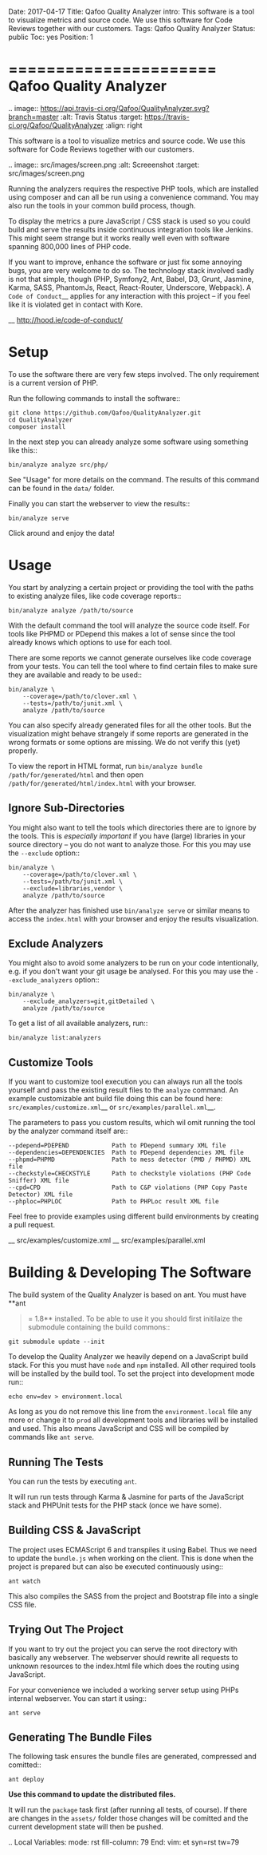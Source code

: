Date: 2017-04-17
Title: Qafoo Quality Analyzer
intro: This software is a tool to visualize metrics and source code. We use this software for Code Reviews together with our customers.
Tags: Qafoo Quality Analyzer
Status: public
Toc: yes
Position: 1

======================
Qafoo Quality Analyzer
======================

.. image::  https://api.travis-ci.org/Qafoo/QualityAnalyzer.svg?branch=master
   :alt:    Travis Status
   :target: https://travis-ci.org/Qafoo/QualityAnalyzer
   :align:  right

This software is a tool to visualize metrics and source code. We use this
software for Code Reviews together with our customers.

.. image:: src/images/screen.png
   :alt:   Screeenshot
   :target: src/images/screen.png

Running the analyzers requires the respective PHP tools, which are installed
using composer and can all be run using a convenience command. You may also run
the tools in your common build process, though.

To display the metrics a pure JavaScript / CSS stack is used so you could build
and serve the results inside continuous integration tools like Jenkins. This
might seem strange but it works really well even with software spanning 800,000
lines of PHP code.

If you want to improve, enhance the software or just fix some annoying bugs,
you are very welcome to do so. The technology stack involved sadly is not that
simple, though (PHP, Symfony2, Ant, Babel, D3, Grunt, Jasmine, Karma, SASS,
PhantomJs, React, React-Router, Underscore, Webpack). A `Code of Conduct`__
applies for any interaction with this project – if you feel like it is violated
get in contact with Kore.

__ http://hood.ie/code-of-conduct/

Setup
=====

To use the software there are very few steps involved. The only requirement is
a current version of PHP.

Run the following commands to install the software::

    git clone https://github.com/Qafoo/QualityAnalyzer.git
    cd QualityAnalyzer
    composer install

In the next step you can already analyze some software using something like
this::

    bin/analyze analyze src/php/

See "Usage" for more details on the command. The results of this command can be
found in the ``data/`` folder.

Finally you can start the webserver to view the results::

    bin/analyze serve

Click around and enjoy the data!

Usage
=====

You start by analyzing a certain project or providing the tool with the paths
to existing analyze files, like code coverage reports::

    bin/analyze analyze /path/to/source

With the default command the tool will analyze the source code itself. For
tools like PHPMD or PDepend this makes a lot of sense since the tool already
knows which options to use for each tool.

There are some reports we cannot generate ourselves like code coverage from
your tests. You can tell the tool where to find certain files to make sure they
are available and ready to be used::

    bin/analyze \
        --coverage=/path/to/clover.xml \
        --tests=/path/to/junit.xml \
        analyze /path/to/source

You can also specify already generated files for all the other tools. But the
visualization might behave strangely if some reports are generated in the wrong
formats or some options are missing. We do not verify this (yet) properly.

To view the report in HTML format, run `bin/analyze bundle
/path/for/generated/html` and then open `/path/for/generated/html/index.html`
with your browser.

Ignore Sub-Directories
----------------------

You might also want to tell the tools which directories there are to ignore by
the tools. This is *especially important* if you have (large) libraries in your
source directory – you do not want to analyze those. For this you may use the
``--exclude`` option::
    
    bin/analyze \
        --coverage=/path/to/clover.xml \
        --tests=/path/to/junit.xml \
        --exclude=libraries,vendor \
        analyze /path/to/source

After the analyzer has finished use ``bin/analyze serve`` or similar means to
access the ``index.html`` with your browser and enjoy the results
visualization.

Exclude Analyzers
-----------------

You might also to avoid some analyzers to be run on your code intentionally, e.g.
if you don't want your git usage be analysed. For this you may use the
``--exclude_analyzers`` option::

    bin/analyze \
        --exclude_analyzers=git,gitDetailed \
        analyze /path/to/source

To get a list of all available analyzers, run::

    bin/analyze list:analyzers

Customize Tools
---------------

If you want to customize tool execution you can always run all the tools
yourself and pass the existing result files to the ``analyze`` command. An
example customizable ant build file doing this can be found here:
`src/examples/customize.xml`__ or `src/examples/parallel.xml`__.

The parameters to pass you custom results, which wil omit running the tool by
the analyzer command itself are::

    --pdepend=PDEPEND            Path to PDepend summary XML file
    --dependencies=DEPENDENCIES  Path to PDepend dependencies XML file
    --phpmd=PHPMD                Path to mess detector (PMD / PHPMD) XML file
    --checkstyle=CHECKSTYLE      Path to checkstyle violations (PHP Code Sniffer) XML file
    --cpd=CPD                    Path to C&P violations (PHP Copy Paste Detector) XML file
    --phploc=PHPLOC              Path to PHPLoc result XML file

Feel free to provide examples using different build environments by creating a
pull request.

__ src/examples/customize.xml
__ src/examples/parallel.xml

Building & Developing The Software
==================================

The build system of the Quality Analyzer is based on ant. You must have **ant
>= 1.8** installed. To be able to use it you should first initilaize the
submodule containing the build commons::

    git submodule update --init

To develop the Quality Analyzer we heavily depend on a JavaScript build stack.
For this you must have `node` and `npm` installed. All other required tools
will be installed by the build tool. To set the project into development mode
run::

    echo env=dev > environment.local

As long as you do not remove this line from the ``environment.local`` file any
more or change it to ``prod`` all development tools and libraries will be
installed and used.  This also means JavaScript and CSS will be compiled by
commands like ``ant serve``.

Running The Tests
-----------------

You can run the tests by executing ``ant``.

It will run run tests through Karma & Jasmine for parts of the JavaScript stack
and PHPUnit tests for the PHP stack (once we have some).

Building CSS & JavaScript
-------------------------

The project uses ECMAScript 6 and transpiles it using Babel. Thus we need to
update the `bundle.js` when working on the client. This is done when the
project is prepared but can also be executed continuously using::

    ant watch

This also compiles the SASS from the project and Bootstrap file into a single
CSS file.

Trying Out The Project
----------------------

If you want to try out the project you can serve the root directory with
basically any webserver. The webserver should rewrite all requests to unknown
resources to the index.html file which does the routing using JavaScript.

For your convenience we included a working server setup using PHPs internal
webserver. You can start it using::

    ant serve

Generating The Bundle Files
---------------------------

The following task ensures the bundle files are generated, compressed and
comitted::

    ant deploy

**Use this command to update the distributed files.**

It will run the ``package`` task first (after running all tests, of course). If
there are changes in the ``assets/`` folder those changes will be comitted and
the current development state will then be pushed. 

..
   Local Variables:
   mode: rst
   fill-column: 79
   End: 
   vim: et syn=rst tw=79

